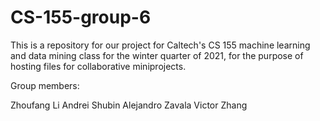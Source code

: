 # CS-155-group-6
This is a repository for our project for Caltech's CS 155 machine learning and data mining class for the winter quarter of 2021, for the purpose of hosting files for collaborative miniprojects.

Group members:

Zhoufang Li
Andrei Shubin
Alejandro Zavala
Victor Zhang
